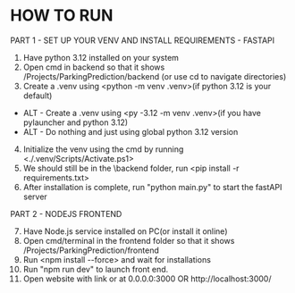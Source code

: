 # HOW TO RUN

PART 1 - SET UP YOUR VENV AND INSTALL REQUIREMENTS - FASTAPI

1. Have python 3.12 installed on your system
2. Open cmd in backend so that it shows /Projects/ParkingPrediction/backend (or use cd to navigate directories)
3. Create a .venv using <python -m venv .venv>(if python 3.12 is your default)
- ALT - Create a .venv using <py -3.12 -m venv .venv>(if you have pylauncher and python 3.12)
- ALT - Do nothing and just using global python 3.12 version
4. Initialize the venv using the cmd by running <./.venv/Scripts/Activate.ps1>
5. We should still be in the \backend folder, run <pip install -r requirements.txt>
6. After installation is complete, run "python main.py" to start the fastAPI server

PART 2 - NODEJS FRONTEND

7. Have Node.js service installed on PC(or install it online)
8. Open cmd/terminal in the frontend folder so that it shows /Projects/ParkingPrediction/frontend
9. Run <npm install --force> and wait for installations
10. Run "npm run dev" to launch front end.
10. Open website with link or at 0.0.0.0:3000 OR http://localhost:3000/
